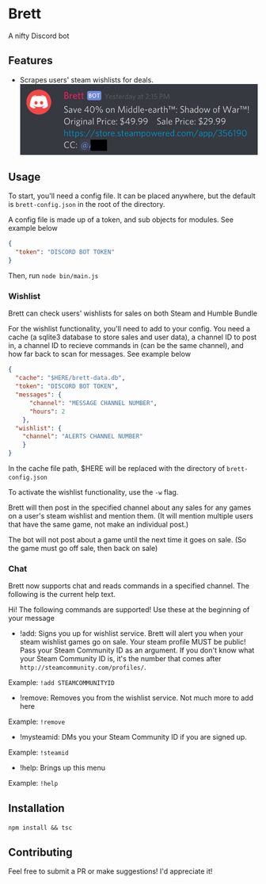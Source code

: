 # Brett
A nifty Discord bot

## Features
* Scrapes users' steam wishlists for deals.
![Brett announcing game deal](screenshots/wishlist.png)

## Usage
To start, you'll need a config file. It can be placed anywhere, but the default is `brett-config.json` in the root of the directory.

A config file is made up of a token, and sub objects for modules. See example below
```json
{
  "token": "DISCORD BOT TOKEN"
}
```

Then, run `node bin/main.js`

### Wishlist
Brett can check users' wishlists for sales on both Steam and Humble Bundle

For the wishlist functionality, you'll need to add to your config. You need a cache (a sqlite3 database to store sales and user data), a channel ID to post in, a channel ID to recieve commands in (can be the same channel), and how far back to scan for messages. See example below
```json
{
  "cache": "$HERE/brett-data.db",
  "token": "DISCORD BOT TOKEN",
  "messages": {
      "channel": "MESSAGE CHANNEL NUMBER",
      "hours": 2
    },
  "wishlist": {
    "channel": "ALERTS CHANNEL NUMBER"
    }
}
```

In the cache file path, $HERE will be replaced with the directory of `brett-config.json`

To activate the wishlist functionality, use the `-w` flag.

Brett will then post in the specified channel about any sales for any games on a user's steam wishlist and mention them.
(It will mention multiple users that have the same game, not make an individual post.)

The bot will not post about a game until the next time it goes on sale. (So the game must go off sale, then back on sale)

### Chat

Brett now supports chat and reads commands in a specified channel. The following is the current help text.

Hi! The following commands are supported! Use these at the beginning of your message

* !add: Signs you up for wishlist service. Brett will alert you when your steam wishlist games go on sale. Your steam profile MUST be public! Pass your Steam Community ID as an argument. If you don't know what your Steam Community ID is, it's the number that comes after `http://steamcommunity.com/profiles/`.

Example: `!add STEAMCOMMUNITYID`

* !remove: Removes you from the wishlist service. Not much more to add here

Example: `!remove`

* !mysteamid: DMs you your Steam Community ID if you are signed up.

Example: `!steamid`

* !help: Brings up this menu

Example: `!help`


## Installation
`npm install && tsc`

## Contributing
Feel free to submit a PR or make suggestions! I'd appreciate it!
